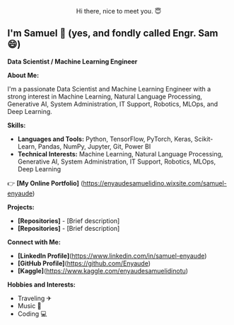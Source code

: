 
<!---
Enyaude/Enyaude is a ✨ special ✨ repository because its `README.md` (this file) appears on your GitHub profile.
You can click the Preview link to take a look at your changes.
--->

<div style="text-align: center;">
Hi there, nice to meet you. 😇
</div>

## I'm Samuel 🤖   (yes, and fondly called Engr. Sam 😄)

**Data Scientist / Machine Learning Engineer**

**About Me:**

I'm a passionate Data Scientist and Machine Learning Engineer with a strong interest in Machine Learning, Natural Language Processing, Generative AI, System Administration, IT Support, Robotics, MLOps, and Deep Learning.

**Skills:**

* **Languages and Tools:** Python, TensorFlow, PyTorch, Keras, Scikit-Learn, Pandas, NumPy, Jupyter, Git, Power BI
* **Technical Interests:** Machine Learning, Natural Language Processing, Generative AI, System Administration, IT Support, Robotics, MLOps, Deep Learning

👉 **[My Online Portfolio]** (https://enyaudesamuelidino.wixsite.com/samuel-enyaude)

**Projects:**

* **[Repositories]** - [Brief description]
* **[Repositories]** - [Brief description]

**Connect with Me:**

* **[LinkedIn Profile]**(https://www.linkedin.com/in/samuel-enyaude)
* **[GitHub Profile]**(https://github.com/Enyaude)
* **[Kaggle]**(https://www.kaggle.com/enyaudesamuelidinotu)

**Hobbies and Interests:**

* Traveling ✈
* Music 🎹
* Coding 💻


